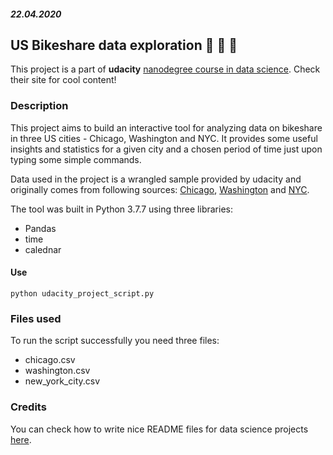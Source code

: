 ##### 22.04.2020

## US Bikeshare data exploration :bicyclist: :bicyclist: :bicyclist:
This project is a part of **udacity** [nanodegree course in data science](https://www.udacity.com/course/programming-for-data-science-nanodegree--nd104). Check their site for cool content!

### Description
This project aims to build an interactive tool for analyzing data on bikeshare in three US cities - Chicago, Washington and NYC. It provides some useful insights and statistics for a given city and a chosen period of time just upon typing some simple commands.

Data used in the project is a wrangled sample provided by udacity and originally comes from following sources: [Chicago](https://www.divvybikes.com/system-data), [Washington](https://www.capitalbikeshare.com/system-data) and [NYC](https://www.citibikenyc.com/system-data).

The tool was built in Python 3.7.7 using three libraries:
- Pandas
- time
- calednar

#### Use

```
python udacity_project_script.py
```

### Files used
To run the script successfully you need three files:
 - chicago.csv
 - washington.csv
 - new_york_city.csv


### Credits
You can check how to write nice README files for data science projects [here](https://github.com/sfbrigade/data-science-wg/blob/master/dswg_project_resources/Project-README-template.md#project-introobjective).
